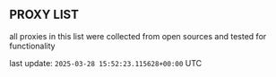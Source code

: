 ## PROXY LIST

all proxies in this list were collected from open sources and tested for functionality

last update: `2025-03-28 15:52:23.115628+00:00` UTC